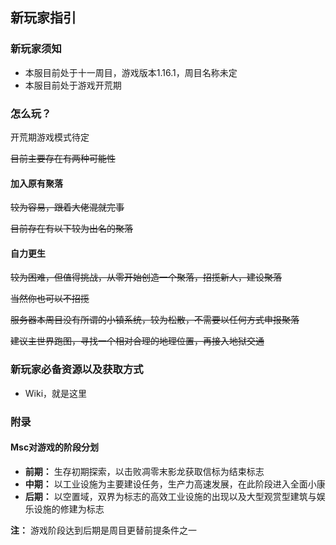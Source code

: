## 新玩家指引

### 新玩家须知

- 本服目前处于十一周目，游戏版本1.16.1，周目名称未定
- 本服目前处于游戏开荒期

### 怎么玩？

开荒期游戏模式待定

~~目前主要存在有两种可能性~~

#### 加入原有聚落
~~较为容易，跟着大佬混就完事~~

~~目前存在有以下较为出名的聚落~~


#### 自力更生
~~较为困难，但值得挑战，从零开始创造一个聚落，招揽新人，建设聚落~~

~~当然你也可以不招揽~~

~~服务器本周目没有所谓的小镇系统，较为松散，不需要以任何方式申报聚落~~

~~建议主世界跑图，寻找一个相对合理的地理位置，再接入地狱交通~~

### 新玩家必备资源以及获取方式

- Wiki，就是这里


### 附录
#### Msc对游戏的阶段分划

- **前期：** 生存初期探索，以击败凋零末影龙获取信标为结束标志
- **中期：** 以工业设施为主要建设任务，生产力高速发展，在此阶段进入全面小康
- **后期：** 以空置域，双界为标志的高效工业设施的出现以及大型观赏型建筑与娱乐设施的修建为标志

**注：** 游戏阶段达到后期是周目更替前提条件之一